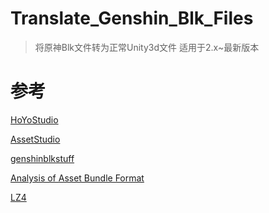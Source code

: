 # Translate_Genshin_Blk_Files

> 将原神Blk文件转为正常Unity3d文件
> 适用于2.x~最新版本

# 参考

[HoYoStudio](https://github.com/Razmoth/HoYoStudio)

[AssetStudio](https://github.com/Perfare/AssetStudio)

[genshinblkstuff](https://github.com/khang06/genshinblkstuff)

[Analysis of Asset Bundle Format](https://programmersought.com/article/61574758150/)

[LZ4](https://github.com/lz4/lz4)
